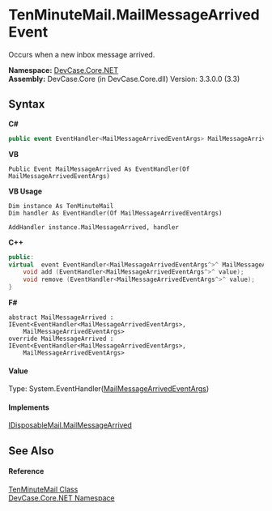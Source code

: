 # TenMinuteMail.MailMessageArrived Event
 

Occurs when a new inbox message arrived.

**Namespace:**&nbsp;<a href="N_DevCase_Core_NET">DevCase.Core.NET</a><br />**Assembly:**&nbsp;DevCase.Core (in DevCase.Core.dll) Version: 3.3.0.0 (3.3)

## Syntax

**C#**<br />
``` C#
public event EventHandler<MailMessageArrivedEventArgs> MailMessageArrived
```

**VB**<br />
``` VB
Public Event MailMessageArrived As EventHandler(Of MailMessageArrivedEventArgs)
```

**VB Usage**<br />
``` VB Usage
Dim instance As TenMinuteMail
Dim handler As EventHandler(Of MailMessageArrivedEventArgs)

AddHandler instance.MailMessageArrived, handler

```

**C++**<br />
``` C++
public:
virtual  event EventHandler<MailMessageArrivedEventArgs^>^ MailMessageArrived {
	void add (EventHandler<MailMessageArrivedEventArgs^>^ value);
	void remove (EventHandler<MailMessageArrivedEventArgs^>^ value);
}
```

**F#**<br />
``` F#
abstract MailMessageArrived : IEvent<EventHandler<MailMessageArrivedEventArgs>,
    MailMessageArrivedEventArgs>
override MailMessageArrived : IEvent<EventHandler<MailMessageArrivedEventArgs>,
    MailMessageArrivedEventArgs>
```


#### Value
Type: System.EventHandler(<a href="T_DevCase_Core_NET_Eventing_MailMessageArrivedEventArgs">MailMessageArrivedEventArgs</a>)

#### Implements
<a href="E_DevCase_Core_NET_IDisposableMail_MailMessageArrived">IDisposableMail.MailMessageArrived</a><br />

## See Also


#### Reference
<a href="T_DevCase_Core_NET_TenMinuteMail">TenMinuteMail Class</a><br /><a href="N_DevCase_Core_NET">DevCase.Core.NET Namespace</a><br />